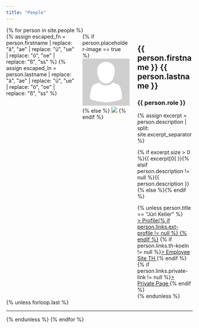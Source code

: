 ```yaml
---
title: "People"
---
```

<!--# People
{: .title}-->

<div>
    <!-- Iterating over all people in the collection -->
    {% for person in site.people %}
        <!-- Utilizing Bulma's column system. This div is a container for two columns, which contain a person's profile 
        picture (first column) and their personal info (second column). These are automatically set side to side with Bulma's 
        internal CSS-Rules (and are changed on mobile). -->
        <div class="person columns is-mobile" style="">
        <!-- Replacing some (todo: replace more) characters that are not allowed in filenames. This is so no errors are thrown
        when a person's profile picture is included by using the person's name -->
        {% assign escaped_fn = person.firstname | replace: "ä", "ae" | replace: "ü", "ue" | replace: "ö", "oe" | replace: "ß", "ss" %}
        {% assign escaped_ln = person.lastname | replace: "ä", "ae" | replace: "ü", "ue" | replace: "ö", "oe" | replace: "ß", "ss" %}
            <!-- First column. Narrow columns only take up as much space as their content needs -->
            <div class="column image is-narrow">
                {% if person.placeholder-image == true %}
                    <img class="image center-cropped profile overview round" src="../assets/images/people/placeholder.png"/>
                {% else %}
                    <!-- Inlcuding image by name -->
                    <img class="image center-cropped profile overview round" src="../assets/images/people/{{ escaped_ln | downcase }}_{{ escaped_fn | downcase }}.jpg"/>
                {% endif %}
            </div>
            <!-- Second column -->
            <div class="column personinfo content-spaced">
                <div class="name_desc">
                    <!--<h2 class="title is-5"><a href="{{ person.url }}">{{ person.firstname }} {{ person.lastname }}</a></h2>-->
                    <h2 class="title is-5">{{ person.firstname }} {{ person.lastname }}</h2>
                    <h3 class="subtitle">{{ person.role }}</h3>
                </div>
                <!-- Looking for the excerpt separator (see _config.yml) in this person's description. The description 
                needs to be assigned a excerpt separator if it is too long. By cutting the description off at the separator,
                only a certain amount of text will be shown in the people overview to prevent walls of text. -->
                {% assign excerpt = person.description | split: site.excerpt_separator %}
                <!-- If the separator has been found (size of result > 0), insert excerpt. Otherwise, insert person's description in full
                (if it exists) -->
                <p class="description overview to-hide">{% if excerpt.size > 0 %}{{ excerpt[0] }}{% elsif person.description != null %}{{ person.description }}{% else %}{% endif %}</p>
                {% unless person.title == "Jüri Keller" %}
                <div class="personlink">
                <!-- Open external links in a new tab (target="_blank") and set fitting icon (todo: explain noopener noreferrer) -->
                    <a class="profile-link" href={% if person.links.ext-profile != null %}"{{ person.links.ext-profile }}" target="_blank" rel="noopener noreferrer"{% else %}"{{ person.url }}"{% endif %}>> Profile{% if person.links.ext-profile != null %} <i class="fas fa-external-link-alt"></i>{% endif %}</a> 
                    {% if person.links.th-koeln != null %}<a class="th-koeln-link" target="_blank" rel="noopener noreferrer" href="{{ person.links.th-koeln }}">> Employee Site TH <i class="fas fa-external-link-alt"></i></a>{% endif %}
                    {% if person.links.private-link != null %}<a class="private-link" target="_blank" rel="noopener noreferrer" href="{{ person.private-site }}">> Private Page <i class="fas fa-external-link-alt"></i></a>{% endif %}
                </div>
                {% endunless %}
            </div>
        </div>
        <!-- Horizontal rule (separating line) -->
        {% unless forloop.last %}
            <hr/>
        {% endunless %}
    {% endfor %}
</div>